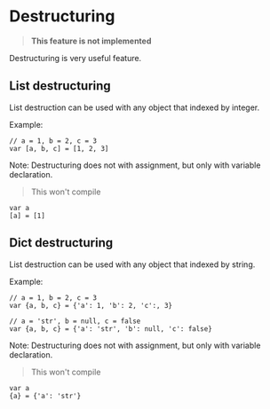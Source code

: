 # Destructuring

> __This feature is not implemented__

Destructuring is very useful feature.

## List destructuring
List destruction can be used with any object that indexed by integer.

Example:
```
// a = 1, b = 2, c = 3
var [a, b, c] = [1, 2, 3]
```

Note: Destructuring does not with assignment, but only with variable declaration.
> This won't compile
```
var a
[a] = [1]
```

## Dict destructuring
List destruction can be used with any object that indexed by string.

Example:
```
// a = 1, b = 2, c = 3
var {a, b, c} = {'a': 1, 'b': 2, 'c':, 3}

// a = 'str', b = null, c = false
var {a, b, c} = {'a': 'str', 'b': null, 'c': false}
```

Note: Destructuring does not with assignment, but only with variable declaration.
> This won't compile
```
var a
{a} = {'a': 'str'}
```